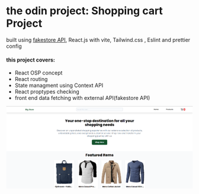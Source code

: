 <h1>the odin project: Shopping cart Project</h1>
<p>built using <a href="https://fakestoreapi.com">fakestore API</a>, React.js with vite, Tailwind.css , Eslint and prettier config</p>

<h4>this project covers: </h4>
<ul>
    <li>React OSP concept</li>
    <li>React routing</li>
    <li>State managment using Context API</li>
    <li>React proptypes checking</li>
    <li>front end data fetching with external API(fakestore API)</li>
</ul>
<img src="store.png">

